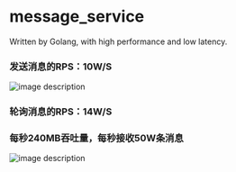 # message_service
Written by Golang, with high performance and low latency.

### 发送消息的RPS：10W/S

![image description](http://dev.apihash.com/huazi/message_service/raw/master/benchmark/message_service_post_rps.jpg)


### 轮询消息的RPS：14W/S

### 每秒240MB吞吐量，每秒接收50W条消息

![image description](http://dev.apihash.com/huazi/message_service/raw/master/benchmark/poll_rps.jpg)
